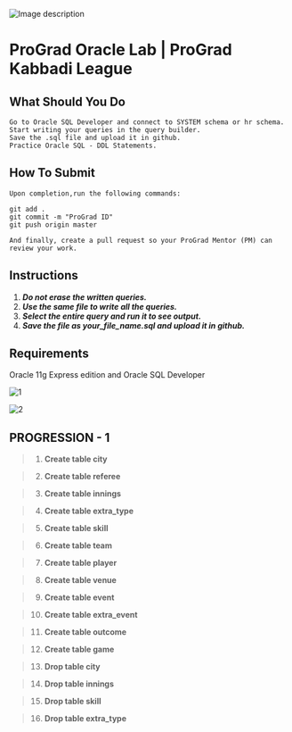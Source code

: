 ![Image description](https://i1.faceprep.in/ProGrad/face-logo-resized.png)

# ProGrad Oracle Lab | ProGrad Kabbadi League




## What Should You Do
```
Go to Oracle SQL Developer and connect to SYSTEM schema or hr schema.
Start writing your queries in the query builder.
Save the .sql file and upload it in github.
Practice Oracle SQL - DDL Statements.
```

## How To Submit
```
Upon completion,run the following commands:

git add .
git commit -m "ProGrad ID"
git push origin master

And finally, create a pull request so your ProGrad Mentor (PM) can review your work.
```

## Instructions

1. ***Do not erase the written queries.***
2. ***Use the same file to write all the queries.***
3. ***Select the entire query and run it to see output.***
4. ***Save the file as your_file_name.sql and upload it in github.***


## Requirements
Oracle 11g Express edition and Oracle SQL Developer

![1](https://user-images.githubusercontent.com/58466121/76390689-dbf79680-6393-11ea-80e8-0f13adeceda3.png)


![2](https://user-images.githubusercontent.com/58466121/76389844-3c85d400-6392-11ea-875f-8cd9676219b2.JPG)



## PROGRESSION - 1


> 1. **Create table city**

> 2. **Create table referee**

> 3. **Create table innings**

> 4. **Create table extra_type**

> 5. **Create table skill**

> 6. **Create table team**

> 7. **Create table player**

> 8. **Create table venue**

> 9. **Create table event**

> 10. **Create table extra_event**

> 11. **Create table outcome**

> 12. **Create table game**

> 13. **Drop table city**

> 14. **Drop table innings**

> 15. **Drop table skill**

> 16. **Drop table extra_type**

